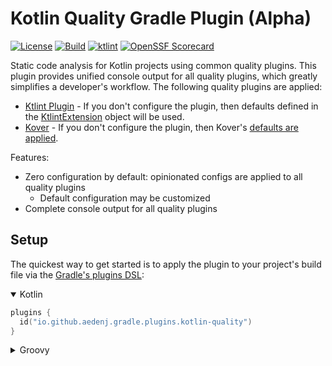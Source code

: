 # Kotlin Quality Gradle Plugin (Alpha)
[![License](https://img.shields.io/badge/license-MIT-blue.svg?style=flat)](http://www.opensource.org/licenses/MIT)
[![Build](https://github.com/aedenj/kotlin-quality-plugin/actions/workflows/build.yml/badge.svg)](https://github.com/aedenj/kotlin-quality-plugin/actions/workflows/build.yml)
[![ktlint](https://img.shields.io/badge/code%20style-%E2%9D%A4-FF4081.svg)](https://ktlint.github.io/)
[![OpenSSF Scorecard](https://api.securityscorecards.dev/projects/github.com/aedenj/kotlin-quality-plugin/badge)](https://securityscorecards.dev/viewer/?uri=github.com/aedenj/kotlin-quality-plugin)

Static code analysis for Kotlin projects using common quality plugins. This plugin provides unified console 
output for all quality plugins, which greatly simplifies a developer's
workflow. The following quality plugins are applied:

 * [Ktlint Plugin](https://github.com/JLLeitschuh/ktlint-gradle/tree/main) - If you don't configure the plugin, 
   then defaults defined in the [KtlintExtension](https://github.com/JLLeitschuh/ktlint-gradle/blob/main/plugin/src/main/kotlin/org/jlleitschuh/gradle/ktlint/KtlintExtension.kt) object will be used. 
 * [Kover](https://kotlin.github.io/kotlinx-kover/gradle-plugin/) - If you don't configure the plugin, then Kover's 
   [defaults are applied](https://kotlin.github.io/kotlinx-kover/gradle-plugin/configuring#configuring-default-reports).

Features:
* Zero configuration by default: opinionated configs are applied to all quality plugins
    - Default configuration may be customized
* Complete console output for all quality plugins


## Setup
The quickest way to get started is to apply the plugin to your project's build file via the 
[Gradle's plugins DSL](https://docs.gradle.org/current/userguide/plugins.html#sec:plugins_block):
<details open>
<summary>Kotlin</summary>

```kotlin
plugins {
  id("io.github.aedenj.gradle.plugins.kotlin-quality")
}
```
</details>
<details>
<summary>Groovy</summary>

```groovy
plugins {
    id 'io.github.aedenj.gradle.plugins.kotlin-quality'
}
```
</details>

